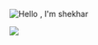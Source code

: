 <!-- [![@shekhar's Holopin board](https://holopin.me/shekhar)](https://holopin.io/@shekhar) -->
<!-- ![Hello , I'm shekhar git](https://user-images.githubusercontent.com/110991877/214580588-927305fc-f2cc-4c96-a84f-c314f47f132f.png) -->


![Hello , I'm shekhar](https://user-images.githubusercontent.com/110991877/214600573-7cc72c5f-5ba7-4be9-8aa8-dfd987ea3333.png)

![](https://komarev.com/ghpvc/?username=NaNshekhar04&color=blueviolet)


